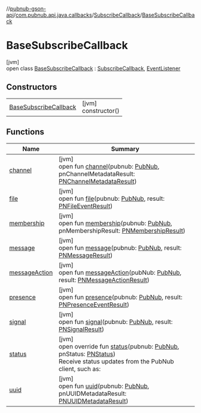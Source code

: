 //[pubnub-gson-api](../../../../index.md)/[com.pubnub.api.java.callbacks](../../index.md)/[SubscribeCallback](../index.md)/[BaseSubscribeCallback](index.md)

# BaseSubscribeCallback

[jvm]\
open class [BaseSubscribeCallback](index.md) : [SubscribeCallback](../index.md), [EventListener](../../../com.pubnub.api.java.v2.callbacks/-event-listener/index.md)

## Constructors

| | |
|---|---|
| [BaseSubscribeCallback](-base-subscribe-callback.md) | [jvm]<br>constructor() |

## Functions

| Name | Summary |
|---|---|
| [channel](../../../com.pubnub.api.java.v2.callbacks/-event-listener/channel.md) | [jvm]<br>open fun [channel](../../../com.pubnub.api.java.v2.callbacks/-event-listener/channel.md)(pubnub: [PubNub](../../../com.pubnub.api.java/-pub-nub/index.md), pnChannelMetadataResult: [PNChannelMetadataResult](../../../com.pubnub.api.java.models.consumer.objects_api.channel/-p-n-channel-metadata-result/index.md)) |
| [file](../../../com.pubnub.api.java.v2.callbacks/-event-listener/file.md) | [jvm]<br>open fun [file](../../../com.pubnub.api.java.v2.callbacks/-event-listener/file.md)(pubnub: [PubNub](../../../com.pubnub.api.java/-pub-nub/index.md), result: [PNFileEventResult](../../../../../../pubnub-kotlin/pubnub-kotlin-core-api/pubnub-kotlin-core-api/com.pubnub.api.models.consumer.pubsub.files/-p-n-file-event-result/index.md)) |
| [membership](../../../com.pubnub.api.java.v2.callbacks/-event-listener/membership.md) | [jvm]<br>open fun [membership](../../../com.pubnub.api.java.v2.callbacks/-event-listener/membership.md)(pubnub: [PubNub](../../../com.pubnub.api.java/-pub-nub/index.md), pnMembershipResult: [PNMembershipResult](../../../com.pubnub.api.java.models.consumer.objects_api.membership/-p-n-membership-result/index.md)) |
| [message](../../../com.pubnub.api.java.v2.callbacks/-event-listener/message.md) | [jvm]<br>open fun [message](../../../com.pubnub.api.java.v2.callbacks/-event-listener/message.md)(pubnub: [PubNub](../../../com.pubnub.api.java/-pub-nub/index.md), result: [PNMessageResult](../../../../../../pubnub-kotlin/pubnub-kotlin-core-api/pubnub-kotlin-core-api/com.pubnub.api.models.consumer.pubsub/-p-n-message-result/index.md)) |
| [messageAction](../../../com.pubnub.api.java.v2.callbacks/-event-listener/message-action.md) | [jvm]<br>open fun [messageAction](../../../com.pubnub.api.java.v2.callbacks/-event-listener/message-action.md)(pubNub: [PubNub](../../../com.pubnub.api.java/-pub-nub/index.md), result: [PNMessageActionResult](../../../../../../pubnub-kotlin/pubnub-kotlin-core-api/pubnub-kotlin-core-api/com.pubnub.api.models.consumer.pubsub.message_actions/-p-n-message-action-result/index.md)) |
| [presence](../../../com.pubnub.api.java.v2.callbacks/-event-listener/presence.md) | [jvm]<br>open fun [presence](../../../com.pubnub.api.java.v2.callbacks/-event-listener/presence.md)(pubnub: [PubNub](../../../com.pubnub.api.java/-pub-nub/index.md), result: [PNPresenceEventResult](../../../../../../pubnub-kotlin/pubnub-kotlin-core-api/pubnub-kotlin-core-api/com.pubnub.api.models.consumer.pubsub/-p-n-presence-event-result/index.md)) |
| [signal](../../../com.pubnub.api.java.v2.callbacks/-event-listener/signal.md) | [jvm]<br>open fun [signal](../../../com.pubnub.api.java.v2.callbacks/-event-listener/signal.md)(pubnub: [PubNub](../../../com.pubnub.api.java/-pub-nub/index.md), result: [PNSignalResult](../../../../../../pubnub-kotlin/pubnub-kotlin-core-api/pubnub-kotlin-core-api/com.pubnub.api.models.consumer.pubsub/-p-n-signal-result/index.md)) |
| [status](status.md) | [jvm]<br>open override fun [status](status.md)(pubnub: [PubNub](../../../com.pubnub.api.java/-pub-nub/index.md), pnStatus: [PNStatus](../../../../../../pubnub-kotlin/pubnub-kotlin-core-api/pubnub-kotlin-core-api/com.pubnub.api.models.consumer/-p-n-status/index.md))<br>Receive status updates from the PubNub client, such as: |
| [uuid](../../../com.pubnub.api.java.v2.callbacks/-event-listener/uuid.md) | [jvm]<br>open fun [uuid](../../../com.pubnub.api.java.v2.callbacks/-event-listener/uuid.md)(pubnub: [PubNub](../../../com.pubnub.api.java/-pub-nub/index.md), pnUUIDMetadataResult: [PNUUIDMetadataResult](../../../com.pubnub.api.java.models.consumer.objects_api.uuid/-p-n-u-u-i-d-metadata-result/index.md)) |
